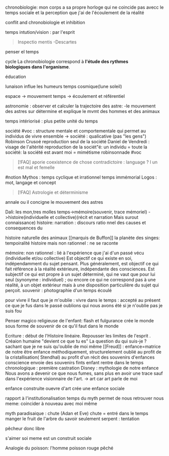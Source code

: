 chronobiologie: mon corps a sa propre horloge qui ne coincide pas avecc le temps sociale et la perception que j'ai de l'écoulement de la réalité

conflit and chronobiologie et inhibition 


temps intution/vision : par l'esprit

>Inspectio mentis
>-Descartes 

penser el temps

cycle 
La chronobiologie correspond à **l'étude des rythmes biologiques dans l'organisme**.

éducation


lunaison influe les humeurs
temps cosmique(lune soleil)


espace -> mouvement
temps -> écoulement
et référentiel

astronomie : observer et calculer la trajectoire des astre:
-le mouvement des astres sur détermine et explique le mvmt des hommes et des animaux

temps intériorisé : plus petite unité du temps

société #voc : structure mentale et comportementale qui permet au individus de vivre ensemble 
-> société : qualicative (pas "les gens") 
Robinson Crusoé reproduction seul de la société Daniel de 
Vendredi : visage de l'altérité
reproduction de la sociét"é: un individu = toute la société: la société est avant moi 
= mimétisme
robinsonnade #voc

>[!FAQ]
>aporie coexistence de chose contradictoire : language ? 
l un est mal et femelle

#notion Mythos : temps cyclique et irrationnel temps immémorial
Logos : mot, langage et concept

>[!FAQ]
>Astrologie et déterminisme

annale ou il concigne le mouvement des astres

Dali: les mon,tres molles
temps->mémoire(souvenir, trace mémoriel) ->histoire(individuelle et collective)(récit et narration Mais surout connaissance)
histoire: narration : discours ratio nnel des causes et consequences du 

histoire naturelle des animaux
[[marquis de Buffon]]
la planète des singes: tempoiralité histoire mais non rationnel : ne se raconte

mémoire: non rationnel : lié à l'expérience que j'ai d'un passé vécu (individuelle et/ou collective)
Est objectif ce qui existe en soi, indépendamment du sujet pensant. Plus généralement, est objectif ce qui fait référence à la réalité extérieure, indépendante des consciences. Est subjectif ce qui est propre à un sujet déterminé, qui ne vaut que pour lui seul (synonyme : individuel) ; ou encore ce qui ne correspond pas à une réalité, à un objet extérieur mais à une disposition particulière du sujet qui perçoit.
souvenir : photographie d'un temps écoulé

pour vivre il faut que je m'oublie : 
vivre dans le temps : accepté au présent ce que je fus dans le passé
oublions qui nous avons été
si je n'oublie pas je suis fou

Penser magico religieuse de l'enfant: flash et fulgurance crée le monde sous forme de souvenir de ce qu'il faut dans le monde


Ecriture : début de l'Histoire linéaire. Repousser les limites de l'esprit . Créaion humaine
"devient ce que tu es"
La question du qui suis-je ? sachant que je ne suis qu'oublie de moi même
[[Freud]] : enfance=matrice de notre être 
enfance méthodiquement, structurelement oublié au profit de la cristallisation( Stendhal) au profit d'un récit des souvenirs d'enfances 
conscience envoie des souvenirs fints enfant rentre dans le temps chronologique : première castration Disney : mythologie de notre enfance
Nous avons a devenir ce que nous fumes, sans plus en avoir une trace sauf dans l'expérience visionnaire de l'art. -> art car art parle de moi

enfance construite
ouevre d'art crée une enfance sociale

rapport à l'institutionalisation temps du myth permet de nous retrouver nous meme: coincider à nouveau avec moi même

myth paradisaique : chute (Adan et Eve) chute = entré dans le temps
manger le fruit de l'arbre du savoir seulement
serpent : tentation

pêcheur donc libre

s'aimer soi meme est un construit sociale

Analogie du poisson: 
l'homme poisson rouge
pêché